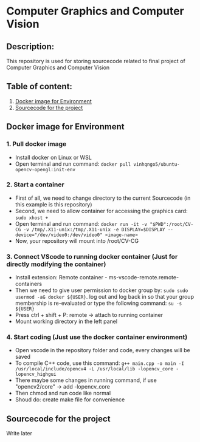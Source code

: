 <h1>Computer Graphics and Computer Vision</h1>
<h2>Description:</h2>
<div>This repository is used for storing sourcecode related to final project of Computer Graphics and Computer Vision</div>
<h2>Table of content:</h2>
    <ol>
        <li><a href="#heading1">Docker image for Environment</a></li>
        <li><a href="#heading2">Sourcecode for the project</a></li>
    </ol>

<h2 id="heading1">Docker image for Environment</h2>
<h3>1. Pull docker image</h3>
    <ul>
        <li>Install docker on Linux or WSL</li>
        <li>Open terminal and run command: <code>docker pull vinhqngo5/ubuntu-opencv-opengl:init-env</code></li>
    </ul>

<h3>2. Start a container</h3>
    <ul>
        <li>First of all, we need to change directory to the current Sourcecode (in this example is this repository)</li>
        <li>Second, we need to allow container for accessing the graphics card: 
            <code>sudo xhost +</code>
        </li>
        <li>Open terminal and run command: <code>docker run -it -v "$PWD":/root/CV-CG -v /tmp/.X11-unix:/tmp/.X11-unix -e DISPLAY=$DISPLAY --device="/dev/video0:/dev/video0" &#60image-name&#62;</code></li>
        <li>Now, your repository will mount into /root/CV-CG</li>
    </ul>


<h3>3. Connect VScode to running docker container (Just for directly modifying the container)</h3>
    <ul>
        <li>Install extension: Remote container - ms-vscode-remote.remote-containers</li>
        <li>Then we need to give user permission to docker group by: <code>sudo sudo usermod -aG docker ${USER}</code>. log out and log back in so that your group membership is re-evaluated or type the following command: <code>su -s ${USER}</code></li>
        <li>Press ctrl + shift + P: remote -> attach to running container</li>
        <li>Mount working directory in the left panel</li>
    </ul>

<h3>4. Start coding (Just use the docker container environment)</h3>
    <ul>
        <li>Open vscode in the repository folder and code, every changes will be saved</li>
        <li>To compile C++ code, use this command: <code>g++ main.cpp -o main -I /usr/local/include/opencv4 -L /usr/local/lib -lopencv_core -lopencv_highgui</code></li>
        <li>There maybe some changes in running command, if use "opencv2/core" -> add -lopencv_core </li>
        <li>Then chmod and run code like normal</li>
        <li>Shoud do: create make file for convenience</li>
    </ul>

<h2 id="heading2">Sourcecode for the project</h2>
<div>Write later</div>